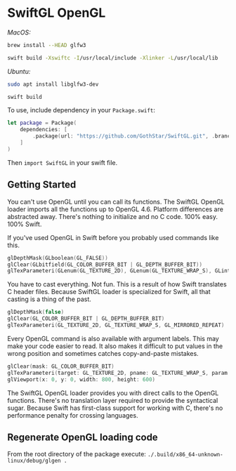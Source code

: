 # SwiftGL OpenGL

*MacOS:*
```bash
brew install --HEAD glfw3

swift build -Xswiftc -I/usr/local/include -Xlinker -L/usr/local/lib
```

*Ubuntu:*
```bash
sudo apt install libglfw3-dev

swift build
```


To use, include dependency in your `Package.swift`:
```swift
let package = Package(
    dependencies: [
        .package(url: "https://github.com/GothStar/SwiftGL.git", .branch("master"))
    ]
)
```
Then `import SwiftGL` in your swift file.


## Getting Started

You can't use OpenGL until you can call its functions. The SwiftGL OpenGL loader
imports all the functions up to OpenGL 4.6. Platform differences are abstracted
away. There's nothing to initialize and no C code. 100% easy. 100% Swift.

If you've used OpenGL in Swift before you probably used commands like this.
```swift
glDepthMask(GLboolean(GL_FALSE))
glClear(GLbitfield(GL_COLOR_BUFFER_BIT | GL_DEPTH_BUFFER_BIT))
glTexParameteri(GLenum(GL_TEXTURE_2D), GLenum(GL_TEXTURE_WRAP_S), GLint(GL_MIRRORED_REPEAT))
```
You have to cast everything. Not fun. This is a result of how Swift translates C header files.
Because SwiftGL loader is specialized for Swift, all that casting is a thing of the past.
```swift
glDepthMask(false)
glClear(GL_COLOR_BUFFER_BIT | GL_DEPTH_BUFFER_BIT)
glTexParameteri(GL_TEXTURE_2D, GL_TEXTURE_WRAP_S, GL_MIRRORED_REPEAT)
```
Every OpenGL command is also available with argument labels. This may make your
code easier to read. It also makes it difficult to put values in the wrong
position and sometimes catches copy-and-paste mistakes.
```swift
glClear(mask: GL_COLOR_BUFFER_BIT)
glTexParameteri(target: GL_TEXTURE_2D, pname: GL_TEXTURE_WRAP_S, param: GL_MIRRORED_REPEAT)
glViewport(x: 0, y: 0, width: 800, height: 600)
```

The SwiftGL OpenGL loader provides you with direct calls to the OpenGL functions. There's
no translation layer required to provide the syntactical sugar. Because Swift has first-class
support for working with C, there's no performance penalty for crossing languages.

## Regenerate OpenGL loading code

From the root directory of the package execute:
`./.build/x86_64-unknown-linux/debug/glgen .`
